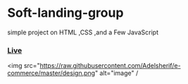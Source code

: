 # Soft-landing-group
simple project on HTML ,CSS ,and a Few JavaScript
<br />
<h3><a href="https://adelsherif.github.io/Soft-landing-group/?fbclid=IwAR1M4R4D_SeKaR7MTCPtYRoqthAeKt02--WJF0SZnAu_iqNqP_SaitKvXyw">Live</a></h3>

<img src="https://raw.githubusercontent.com/Adelsherif/e-commerce/master/design.png" alt="image" /
